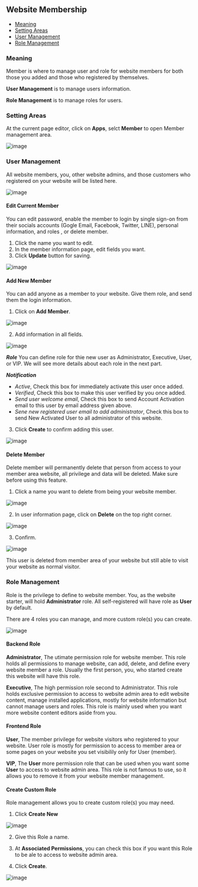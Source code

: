 ## Website Membership

  - [Meaning](#meaning)
  - [Setting Areas](#settingarea)
  - [User Management](#usermanagement)
  - [Role Management](#rolemanagement)

<a name="meaning"></a>
### Meaning

Member is where to manage user and role for website members for both those you added and those who registered by themselves.

**User Management** is to manage users information.

**Role Management** is to manage roles for users.



<a name="settingarea"></a>
### Setting Areas

At the current page editor, click on **Apps**, selct **Member** to open Member management area.

![image](images/member1.png)



<a name="usermanagement"></a>
### User Management

All website members, you, other website admins, and those customers who registered on your website will be listed here.

![image](images/member3.png)


#### Edit Current Member
You can edit password, enable the member to login by single sign-on from their socials accounts (Gogle Email, Facebook, Twitter, LINE), personal information, and roles , or delete member.

1. Click the name you want to edit.
1. In the member information page, edit fields you want. 
1. Click **Update** button for saving.


![image](images/member4.png)


#### Add New Member

You can add anyone as a member to your website. Give them role, and send them the login information.

1. Click on **Add Member**.

![image](images/member5.png)


2. Add information in all fields.

![image](images/member6.png)

***Role*** You can define role for thie new user as Administrator, Executive, User, or VIP. We will see more details about each role in the next part.

***Notification*** 

- *Active*, Check this box for immediately activate this user once added.
- *Verified*, Check this box to make this user verified by you once added.
- *Send user welcome email*, Check this box to send Account Activation email to this user by email address given above.
- *Sene new registered user email to add administrator*, Check this box to send New Activated User to all administrator of this website.

3. Click **Create** to confirm adding this user.

![image](images/member5.png)



#### Delete Member

Delete member will permanently delete that person from access to your member area website, all privilege and data will be deleted. Make sure before using this feature.

1. Click a name you want to delete from being your website member.

![image](images/member71.png)


2. In user information page, click on **Delete** on the top right corner.

![image](images/member8.png)


3. Confirm.

![image](images/member9.png)

This user is deleted from member area of your website but still able to visit your website as normal visitor.



<a name="rolemanagement"></a>
### Role Management

Role is the privilege to define to website member. You, as the website starter, will hold **Administrator** role. All self-registered will have role as **User** by default.

There are 4 roles you can manage, and more custom role(s) you can create.

![image](images/role1.png)


#### Backend Role

**Administrator**, The utimate permission role for website member. This role holds all permissions to manage website, can add, delete, and define every website member a role. Usually the first person, you, who started create this website will have this role.

**Executive**, The high permission role second to Administrator. This role holds exclusive permission to access to website admin area to edit website content, manage installed applications, mostly for website information but cannot manage users and roles. This role is mainly used when you want more website content editors aside from you.


#### Frontend Role

**User**, The member privilege for website visitors who registered to your website. User role is mostly for permission to access to member area or some pages on your website you set visibilily only for User (member).

**VIP**, The **User** more permission role that can be used when you want some **User** to access to website admin area. This role is not famous to use, so it allows you to remove it from your website member management.


#### Create Custom Role

Role management allows you to create custom role(s) you may need.

1. Click **Create New**

![image](images/role2.png)

2. Give this Role a name.

3. At **Associated Permissions**, you can check this box if you want this Role to be ale to access to website admin area.

4. Click **Create**.

![image](images/role3.png)